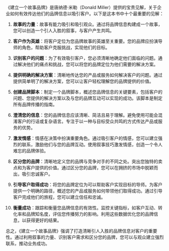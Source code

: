 《建立一个故事品牌》是唐纳德·米勒（Donald Miller）提供的宝贵见解，关于企业如何有效传达他们的品牌信息以吸引客户。以下是这本书中十个最重要的见解：

1. **故事的力量**：故事有能力吸引和吸引观众。通过将品牌信息构建成一个故事，您可以创造一个引人入胜的叙事，与客户产生共鸣。

2. **客户作为英雄**：将客户定位为您品牌故事的英雄至关重要。您的品牌应扮演导师的角色，帮助客户克服挑战，实现他们的目标。

3. **识别客户的问题**：为了有效吸引客户，您必须清晰地确定他们面临的问题。通过解决他们的痛点和挑战，您可以将您的品牌定位为他们需要的解决方案。

4. **提供明确的解决方案**：清晰地传达您的产品或服务如何解决客户的问题。通过提供简单明了的解决方案，您可以让客户轻松理解您的品牌提供的价值。

5. **创建品牌脚本**：制定一个品牌脚本，概述您品牌信息的关键要素，包括客户的问题、您提供的解决方案以及与您的品牌互动可以实现的成功。该脚本是制定所有品牌传播的指南。

6. **澄清您的信息**：您的品牌信息应该清晰、简洁且易于理解。避免使用可能会混淆客户的行话或复杂语言。专注于以一种与目标受众共鸣的方式传达产品或服务的优势。

7. **激发情感**：情感在决策中扮演重要角色。通过吸引客户的情感，您可以建立强烈的联系，激励他们与您的品牌互动。使用叙事技巧激发情感，创造一个令人难忘的品牌体验。

8. **区分您的品牌**：清晰地定义您的品牌与竞争对手的不同之处。突出您独特的卖点和为客户提供的价值。通过区分您的品牌，您可以在拥挤的市场中脱颖而出，吸引忠诚客户。

9. **引导客户取得成功**：将您的品牌定位为可以帮助客户实现目标的导师。为客户提供一个明确的路径，概述您的产品或服务如何带领他们取得成功。通过引导客户完成他们的旅程，您可以建立信任和忠诚。

10. **衡量成功**：跟踪和衡量您品牌信息的有效性。监控关键指标，如客户互动、转化率和品牌知名度，评估您传播努力的影响。利用这些数据优化您的品牌信息，以获得更好的结果。

总之，《建立一个故事品牌》强调了打造清晰引人入胜的品牌信息对客户的重要性。通过利用叙事的力量、识别客户需求和区分您的品牌，您可以与观众建立强烈联系，推动业务成功。